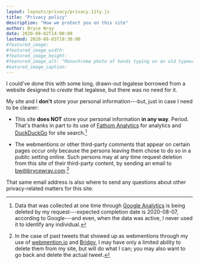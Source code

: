 ```yaml
---
layout: layouts/privacy/privacy.11ty.js
title: "Privacy policy"
description: "How we protect you on this site"
author: Bryce Wray
date: 2020-08-02T14:00:00
lastmod: 2020-08-03T19:30:00
#featured_image:
#featured_image_width:
#featured_image_height:
#featured_image_alt: "Monochrome photo of hands typing on an old typewriter"
#eatured_image_caption:
---
```


I could've done this with some long, drawn-out legalese borrowed from a website designed to *create* that legalese, but there was no need for it.

My site and I **don't** store your personal information---but, just in case I need to be clearer:

- This site **does NOT** store your personal information **in any way**. Period. That's thanks in part to its use of [Fathom Analytics](https://fathomanalytics.com) for analytics and [DuckDuckGo](https://duckduckgo.com) for site search.[^GAdata]

[^GAdata]: Data that was collected at one time through [Google Analytics](https://analytics.google.com) is being deleted by my request---expected completion date is 2020-08-07, according to Google---and even, when the data was active, I never used it to identify any individual.

- The webmentions or other third-party comments that appear on certain pages occur only because the persons leaving them chose to do so in a public setting online. Such persons may at any time request deletion from this site of their third-party content, by sending an email to bw@brycewray.com.[^tweets]

[^tweets]: In the case of past tweets that showed up as webmentions through my use of [webmention.io](https://webmention.io) and [Bridgy](https://brid.gy), I may have only a limited ability to delete them from my site, but will do what I can; you may also want to go back and delete the actual tweet.

That same email address is also where to send any questions about other privacy-related matters for this site.